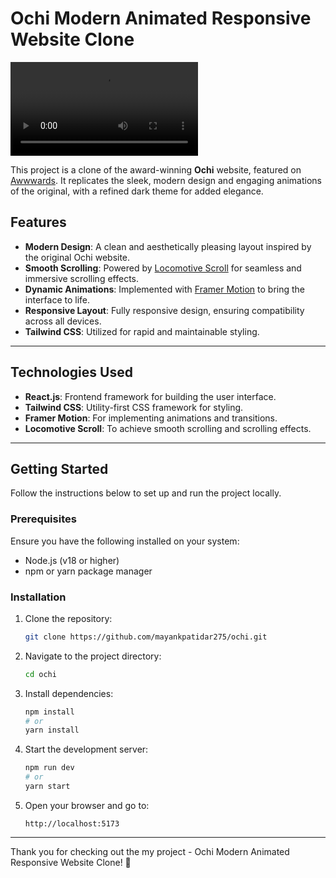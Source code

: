 # Ochi Modern Animated Responsive Website Clone

![Ochi Modern Animated Responsive Website Clone Demo](public/demo-assets/Ochi_modern_animated_responsive_website.mp4)

This project is a clone of the award-winning **Ochi** website, featured on [Awwwards](https://www.awwwards.com/). It replicates the sleek, modern design and engaging animations of the original, with a refined dark theme for added elegance.

## Features

- **Modern Design**: A clean and aesthetically pleasing layout inspired by the original Ochi website.
- **Smooth Scrolling**: Powered by [Locomotive Scroll](https://locomotivemtl.github.io/locomotive-scroll/) for seamless and immersive scrolling effects.
- **Dynamic Animations**: Implemented with [Framer Motion](https://www.framer.com/motion/) to bring the interface to life.
- **Responsive Layout**: Fully responsive design, ensuring compatibility across all devices.
- **Tailwind CSS**: Utilized for rapid and maintainable styling.

---

## Technologies Used

- **React.js**: Frontend framework for building the user interface.
- **Tailwind CSS**: Utility-first CSS framework for styling.
- **Framer Motion**: For implementing animations and transitions.
- **Locomotive Scroll**: To achieve smooth scrolling and scrolling effects.

---

## Getting Started

Follow the instructions below to set up and run the project locally.

### Prerequisites

Ensure you have the following installed on your system:

- Node.js (v18 or higher)
- npm or yarn package manager

### Installation

1. Clone the repository:

   ```bash
   git clone https://github.com/mayankpatidar275/ochi.git
   ```

2. Navigate to the project directory:

   ```bash
   cd ochi
   ```

3. Install dependencies:

   ```bash
   npm install
   # or
   yarn install
   ```

4. Start the development server:

   ```bash
   npm run dev
   # or
   yarn start
   ```

5. Open your browser and go to:
   ```
   http://localhost:5173
   ```

---

Thank you for checking out the my project - Ochi Modern Animated Responsive Website Clone! 🌟

